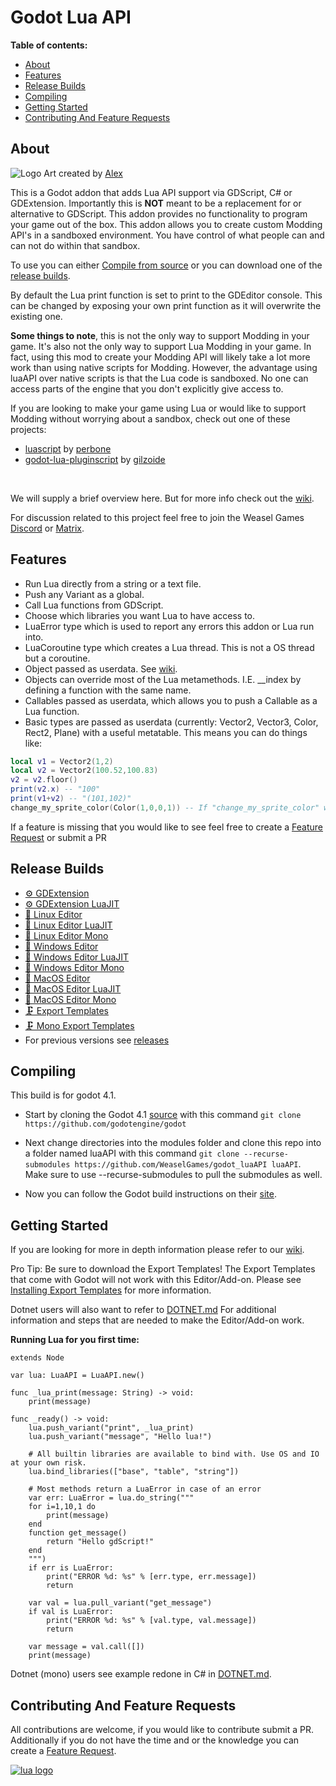  Godot Lua API
===============
**Table of contents:**
  * [About](#about)
  * [Features](#features)
  * [Release Builds](#release-builds)
  * [Compiling](#compiling)
  * [Getting Started](#getting-started)
  * [Contributing And Feature Requests](#contributing-and-feature-requests)

About
-------
![Logo](.github/LuaAPI.png)
Art created by [Alex](https://www.instagram.com/redheadalex1)

This is a Godot addon that adds Lua API support via GDScript, C# or GDExtension. Importantly this is **NOT** meant to be a replacement for or alternative to GDScript. This addon provides no functionality to program your game out of the box. This addon allows you to create custom Modding API's in a sandboxed environment. You have control of what people can and can not do within that sandbox.

To use you can either [Compile from source](#compiling) or you can download one of the [release builds](#release-builds).

By default the Lua print function is set to print to the GDEditor console. This can be changed by exposing your own print function as it will overwrite the existing one.

**Some things to note**, this is not the only way to support Modding in your game. It's also not the only way to support Lua Modding in your game. In fact, using this mod to create your Modding API will likely take a lot more work than using native scripts for Modding. However, the advantage using luaAPI over native scripts is that the Lua code is sandboxed. No one can access parts of the engine that you don't explicitly give access to.

If you are looking to make your game using Lua or would like to support Modding without worrying about a sandbox, check out one of these projects:
- [luascript](https://github.com/perbone/luascript) by [perbone](https://github.com/perbone)
- [godot-lua-pluginscript](https://github.com/gilzoide/godot-lua-pluginscript) by [gilzoide](https://github.com/gilzoide)
<br />

We will supply a brief overview here. But for more info check out the [wiki](https://luaapi.weaselgames.info/latest).

For discussion related to this project feel free to join the Weasel Games [Discord](https://discord.gg/vGazqdQZ7p) or [Matrix](https://matrix.weaselgames.net/#/room/#weaselgames:weaselgames.net).

Features
--------------------------------
- Run Lua directly from a string or a text file.
- Push any Variant as a global.
- Call Lua functions from GDScript.
- Choose which libraries you want Lua to have access to.
- LuaError type which is used to report any errors this addon or Lua run into.
- LuaCoroutine type which creates a Lua thread. This is not a OS thread but a coroutine.
- Object passed as userdata. See [wiki](https://luaapi.weaselgames.info/latest/examples/objects/).
- Objects can override most of the Lua metamethods. I.E. __index by defining a function with the same name.
- Callables passed as userdata, which allows you to push a Callable as a Lua function.
- Basic types are passed as userdata (currently: Vector2, Vector3, Color, Rect2, Plane) with a useful metatable. This means you can do things like:
```lua
local v1 = Vector2(1,2)
local v2 = Vector2(100.52,100.83)
v2 = v2.floor()
print(v2.x) -- "100"
print(v1+v2) -- "(101,102)"
change_my_sprite_color(Color(1,0,0,1)) -- If "change_my_sprite_color" was exposed, in GDScript it will receive a Color variant.
```

If a feature is missing that you would like to see feel free to create a [Feature Request](https://github.com/WeaselGames/godot_luaAPI/issues/new?assignees=&labels=feature%20request&template=feature_request.md&title=) or submit a PR

Release Builds
---------------
- [⚙️ GDExtension](https://github.com/WeaselGames/godot_luaAPI/releases/latest/download/gdextension.zip)
- [⚙️ GDExtension LuaJIT](https://github.com/WeaselGames/godot_luaAPI/releases/latest/download/gdextension-LuaJIT.zip)
- [🐧 Linux Editor](https://github.com/WeaselGames/godot_luaAPI/releases/latest/download/linux-editor.zip)
- [🐧 Linux Editor LuaJIT](https://github.com/WeaselGames/godot_luaAPI/releases/latest/download/linux-editor-luajit.zip)
- [🐧 Linux Editor Mono](https://github.com/WeaselGames/godot_luaAPI/releases/latest/download/linux-editor.zip)
- [🎨 Windows Editor](https://github.com/WeaselGames/godot_luaAPI/releases/latest/download/windows-editor.zip)
- [🎨 Windows Editor LuaJIT](https://github.com/WeaselGames/godot_luaAPI/releases/latest/download/windows-editor-luajit.zip)
- [🎨 Windows Editor Mono](https://github.com/WeaselGames/godot_luaAPI/releases/latest/download/windows-editor-mono.zip)
- [🍎 MacOS Editor](https://github.com/WeaselGames/godot_luaAPI/releases/latest/download/macos-editor.zip)
- [🍎 MacOS Editor LuaJIT](https://github.com/WeaselGames/godot_luaAPI/releases/latest/download/macos-editor-luajit.zip)
- [🍎 MacOS Editor Mono](https://github.com/WeaselGames/godot_luaAPI/releases/latest/download/macos-editor-mono.zip)
- [🗜️ Export Templates](https://github.com/WeaselGames/godot_luaAPI/releases/latest/download/export-templates.zip)
- [🗜️ Mono Export Templates](https://github.com/WeaselGames/godot_luaAPI/releases/latest/download/export-templates-mono.zip)
- For previous versions see [releases](https://github.com/WeaselGames/godot_luaAPI/releases)

Compiling
------------
This build is for godot 4.1.
- Start by cloning the Godot 4.1 [source](https://github.com/godotengine/godot) with this command `git clone https://github.com/godotengine/godot`
- Next change directories into the modules folder and clone this repo into a folder named luaAPI with this command `git clone --recurse-submodules https://github.com/WeaselGames/godot_luaAPI luaAPI`. Make sure to use --recurse-submodules to pull the submodules as well.

- Now you can follow the Godot build instructions on their [site](https://docs.godotengine.org/en/stable/contributing/development/compiling).

Getting Started
------------
If you are looking for more in depth information please refer to our [wiki](https://luaapi.weaselgames.info/latest).

Pro Tip: Be sure to download the Export Templates! The Export Templates that come with Godot will not work with this 
Editor/Add-on. Please see [Installing Export Templates](EXPORT.md) for more information. 

Dotnet users will also want to refer to [DOTNET.md](DOTNET.md) For additional information and steps that are needed to 
make the Editor/Add-on work.

**Running Lua for you first time:**
```gdscript
extends Node

var lua: LuaAPI = LuaAPI.new()

func _lua_print(message: String) -> void:
	print(message)

func _ready() -> void:
	lua.push_variant("print", _lua_print)
	lua.push_variant("message", "Hello lua!")

	# All builtin libraries are available to bind with. Use OS and IO at your own risk.
	lua.bind_libraries(["base", "table", "string"])

	# Most methods return a LuaError in case of an error
	var err: LuaError = lua.do_string("""
	for i=1,10,1 do
		print(message)
	end
	function get_message()
		return "Hello gdScript!"
	end
	""")
	if err is LuaError:
		print("ERROR %d: %s" % [err.type, err.message])
		return

	var val = lua.pull_variant("get_message")
	if val is LuaError:
		print("ERROR %d: %s" % [val.type, val.message])
		return

	var message = val.call([])
	print(message)
```

Dotnet (mono) users see example redone in C# in [DOTNET.md](DOTNET.md).

Contributing And Feature Requests
---------------
All contributions are welcome, if you would like to contribute submit a PR.
<br />
Additionally if you do not have the time and or the knowledge you can create a [Feature Request](https://github.com/WeaselGames/godot_luaAPI/issues/new?assignees=&labels=feature%20request&template=feature_request.md&title=).

[![lua logo](https://www.lua.org/images/powered-by-lua.gif)](https://www.lua.org/)
